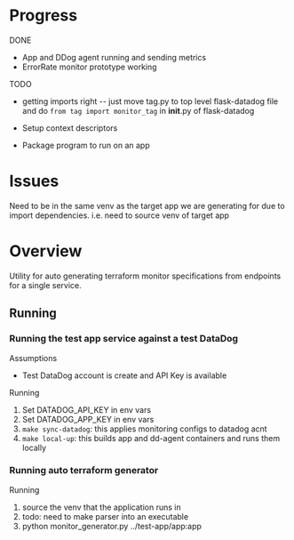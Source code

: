 # Progress

DONE
- App and DDog agent running and sending metrics
- ErrorRate monitor prototype working

TODO
- getting imports right -- just move tag.py to top level flask-datadog file and do
  `from tag import monitor_tag` in __init__.py of flask-datadog

- Setup context descriptors
- Package program to run on an app

# Issues

Need to be in the same venv as the target app we are generating for due to
import dependencies. i.e. need to source venv of target app

# Overview

Utility for auto generating terraform monitor specifications from endpoints for
a single service.

## Running

### Running the test app service against a test DataDog

Assumptions
- Test DataDog account is create and API Key is available

Running
1. Set DATADOG_API_KEY in env vars
1. Set DATADOG_APP_KEY in env vars
1. `make sync-datadog`: this applies monitoring configs to datadog acnt
1. `make local-up`: this builds app and dd-agent containers and runs them locally


### Running auto terraform generator

Running
1. source the venv that the application runs in
  1. todo: need to make parser into an executable
1. python monitor_generator.py ../test-app/app:app

